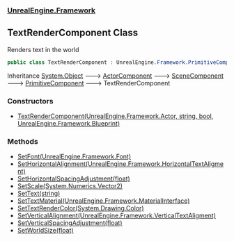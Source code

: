 ### [UnrealEngine.Framework](./UnrealEngine-Framework.md 'UnrealEngine.Framework')
## TextRenderComponent Class
Renders text in the world  
```csharp
public class TextRenderComponent : UnrealEngine.Framework.PrimitiveComponent
```
Inheritance [System.Object](https://docs.microsoft.com/en-us/dotnet/api/System.Object 'System.Object') &#129106; [ActorComponent](./ActorComponent.md 'UnrealEngine.Framework.ActorComponent') &#129106; [SceneComponent](./SceneComponent.md 'UnrealEngine.Framework.SceneComponent') &#129106; [PrimitiveComponent](./PrimitiveComponent.md 'UnrealEngine.Framework.PrimitiveComponent') &#129106; TextRenderComponent  
### Constructors
- [TextRenderComponent(UnrealEngine.Framework.Actor, string, bool, UnrealEngine.Framework.Blueprint)](./TextRenderComponent-TextRenderComponent(Actor_string_bool_Blueprint).md 'UnrealEngine.Framework.TextRenderComponent.TextRenderComponent(UnrealEngine.Framework.Actor, string, bool, UnrealEngine.Framework.Blueprint)')
### Methods
- [SetFont(UnrealEngine.Framework.Font)](./TextRenderComponent-SetFont(Font).md 'UnrealEngine.Framework.TextRenderComponent.SetFont(UnrealEngine.Framework.Font)')
- [SetHorizontalAlignment(UnrealEngine.Framework.HorizontalTextAligment)](./TextRenderComponent-SetHorizontalAlignment(HorizontalTextAligment).md 'UnrealEngine.Framework.TextRenderComponent.SetHorizontalAlignment(UnrealEngine.Framework.HorizontalTextAligment)')
- [SetHorizontalSpacingAdjustment(float)](./TextRenderComponent-SetHorizontalSpacingAdjustment(float).md 'UnrealEngine.Framework.TextRenderComponent.SetHorizontalSpacingAdjustment(float)')
- [SetScale(System.Numerics.Vector2)](./TextRenderComponent-SetScale(Vector2).md 'UnrealEngine.Framework.TextRenderComponent.SetScale(System.Numerics.Vector2)')
- [SetText(string)](./TextRenderComponent-SetText(string).md 'UnrealEngine.Framework.TextRenderComponent.SetText(string)')
- [SetTextMaterial(UnrealEngine.Framework.MaterialInterface)](./TextRenderComponent-SetTextMaterial(MaterialInterface).md 'UnrealEngine.Framework.TextRenderComponent.SetTextMaterial(UnrealEngine.Framework.MaterialInterface)')
- [SetTextRenderColor(System.Drawing.Color)](./TextRenderComponent-SetTextRenderColor(Color).md 'UnrealEngine.Framework.TextRenderComponent.SetTextRenderColor(System.Drawing.Color)')
- [SetVerticalAlignment(UnrealEngine.Framework.VerticalTextAligment)](./TextRenderComponent-SetVerticalAlignment(VerticalTextAligment).md 'UnrealEngine.Framework.TextRenderComponent.SetVerticalAlignment(UnrealEngine.Framework.VerticalTextAligment)')
- [SetVerticalSpacingAdjustment(float)](./TextRenderComponent-SetVerticalSpacingAdjustment(float).md 'UnrealEngine.Framework.TextRenderComponent.SetVerticalSpacingAdjustment(float)')
- [SetWorldSize(float)](./TextRenderComponent-SetWorldSize(float).md 'UnrealEngine.Framework.TextRenderComponent.SetWorldSize(float)')
